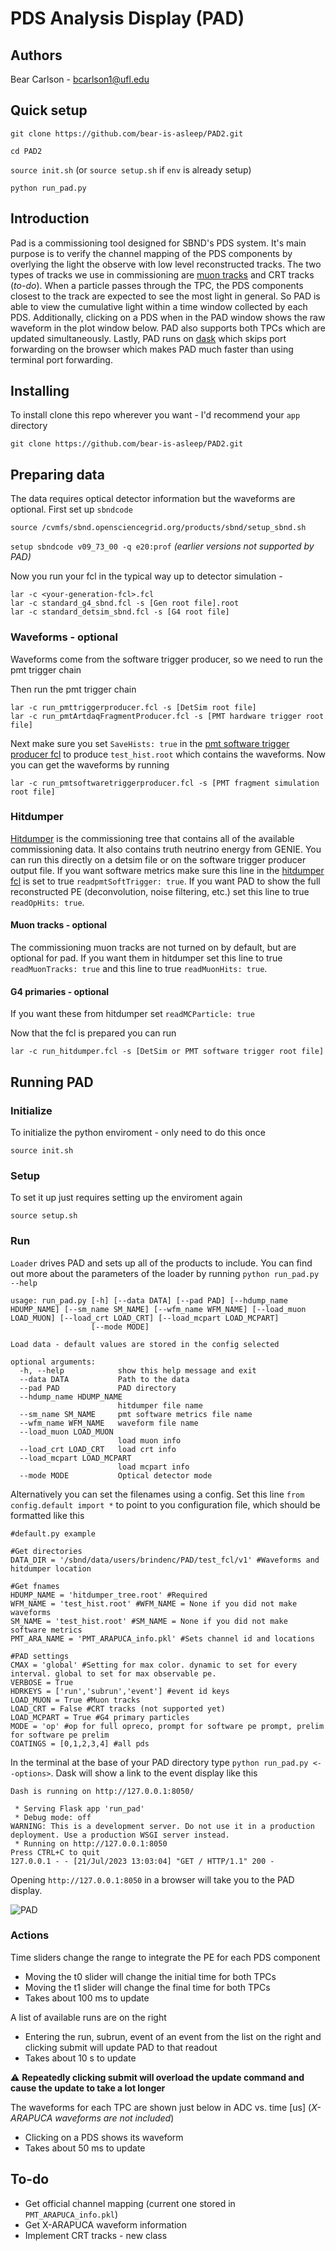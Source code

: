 # PDS Analysis Display (PAD)

## Authors
Bear Carlson - bcarlson1@ufl.edu

## Quick setup
`git clone https://github.com/bear-is-asleep/PAD2.git`

`cd PAD2`

`source init.sh` (or `source setup.sh` if `env` is already setup)

`python run_pad.py`

## Introduction
Pad is a commissioning tool designed for SBND's PDS system. It's main purpose is to verify the channel mapping of the PDS components by overlying the light the observe with low level reconstructed tracks. The two types of tracks we use in commissioning are [muon tracks](https://github.com/SBNSoftware/sbndcode/blob/develop/sbndcode/Commissioning/MuonTrackProducer_module.cc) and CRT tracks (*to-do*). When a particle passes through the TPC, the PDS components closest to the track are expected to see the most light in general. So PAD is able to view the cumulative light within a time window collected by each PDS. Additionally, clicking on a PDS when in the PAD window shows the raw waveform in the plot window below. PAD also supports both TPCs which are updated simultaneously. Lastly, PAD runs on [dask](https://www.dask.org/) which skips port forwarding on the browser which makes PAD much faster than using terminal port forwarding.

## Installing
To install clone this repo wherever you want - I'd recommend your `app` directory

`git clone https://github.com/bear-is-asleep/PAD2.git`


## Preparing data
The data requires optical detector information but the waveforms are optional. First set up `sbndcode`

`source /cvmfs/sbnd.opensciencegrid.org/products/sbnd/setup_sbnd.sh`

`setup sbndcode v09_73_00 -q e20:prof` *(earlier versions not supported by PAD)*

Now you run your fcl in the typical way up to detector simulation - 
```
lar -c <your-generation-fcl>.fcl
lar -c standard_g4_sbnd.fcl -s [Gen root file].root
lar -c standard_detsim_sbnd.fcl -s [G4 root file]
```

### Waveforms - optional
Waveforms come from the software trigger producer, so we need to run the pmt trigger chain

Then run the pmt trigger chain
```
lar -c run_pmttriggerproducer.fcl -s [DetSim root file]
lar -c run_pmtArtdaqFragmentProducer.fcl -s [PMT hardware trigger root file]
```

Next make sure you set `SaveHists: true` in the [pmt software trigger producer fcl](https://github.com/SBNSoftware/sbndcode/blob/b93d59d593f94e7f91c903fda60c3edbb2e3fb1c/sbndcode/Trigger/PMT/pmtsoftwaretriggerproducer.fcl) to produce `test_hist.root` which contains the waveforms. Now you can get the waveforms by running 

`lar -c run_pmtsoftwaretriggerproducer.fcl -s [PMT fragment simulation root file]`

### Hitdumper
[Hitdumper](https://github.com/SBNSoftware/sbndcode/blob/develop/sbndcode/Commissioning/HitDumper_module.cc) is the commissioning tree that contains all of the available commissioning data. It also contains truth neutrino energy from GENIE. You can run this directly on a detsim file or on the software trigger producer output file. If you want software metrics make sure this line in the [hitdumper fcl](https://github.com/SBNSoftware/sbndcode/blob/develop/sbndcode/Commissioning/fcls/hitdumpermodule.fcl) is set to true `readpmtSoftTrigger: true`. If you want PAD to show the full reconstructed PE (deconvolution, noise filtering, etc.) set this line to true `readOpHits: true`.

#### Muon tracks - optional
The commissioning muon tracks are not turned on by default, but are optional for pad. If you want them in hitdumper set this line to true `readMuonTracks: true` and this line to true `readMuonHits: true`.

#### G4 primaries - optional
If you want these from hitdumper set `readMCParticle: true` 

Now that the fcl is prepared you can run 

`lar -c run_hitdumper.fcl -s [DetSim or PMT software trigger root file]`

## Running PAD

### Initialize
To initialize the python enviroment - only need to do this once

`source init.sh`

### Setup
To set it up just requires setting up the enviroment again

`source setup.sh`

### Run
`Loader` drives PAD and sets up all of the products to include. You can find out more about the parameters of the loader by running `python run_pad.py --help`

```
usage: run_pad.py [-h] [--data DATA] [--pad PAD] [--hdump_name HDUMP_NAME] [--sm_name SM_NAME] [--wfm_name WFM_NAME] [--load_muon LOAD_MUON] [--load_crt LOAD_CRT] [--load_mcpart LOAD_MCPART]
                  [--mode MODE]

Load data - default values are stored in the config selected

optional arguments:
  -h, --help            show this help message and exit
  --data DATA           Path to the data
  --pad PAD             PAD directory
  --hdump_name HDUMP_NAME
                        hitdumper file name
  --sm_name SM_NAME     pmt software metrics file name
  --wfm_name WFM_NAME   waveform file name
  --load_muon LOAD_MUON
                        load muon info
  --load_crt LOAD_CRT   load crt info
  --load_mcpart LOAD_MCPART
                        load mcpart info
  --mode MODE           Optical detector mode
```


Alternatively you can set the filenames using a config. Set this line `from config.default import *` to point to you configuration file, which should be formatted like this

```
#default.py example

#Get directories
DATA_DIR = '/sbnd/data/users/brindenc/PAD/test_fcl/v1' #Waveforms and hitdumper location

#Get fnames
HDUMP_NAME = 'hitdumper_tree.root' #Required
WFM_NAME = 'test_hist.root' #WFM_NAME = None if you did not make waveforms
SM_NAME = 'test_hist.root' #SM_NAME = None if you did not make software metrics
PMT_ARA_NAME = 'PMT_ARAPUCA_info.pkl' #Sets channel id and locations

#PAD settings
CMAX = 'global' #Setting for max color. dynamic to set for every interval. global to set for max observable pe.
VERBOSE = True
HDRKEYS = ['run','subrun','event'] #event id keys
LOAD_MUON = True #Muon tracks
LOAD_CRT = False #CRT tracks (not supported yet)
LOAD_MCPART = True #G4 primary particles
MODE = 'op' #op for full opreco, prompt for software pe prompt, prelim for software pe prelim
COATINGS = [0,1,2,3,4] #all pds
```

In the terminal at the base of your PAD directory type `python run_pad.py <--options>`. Dask will show a link to the event display like this

```
Dash is running on http://127.0.0.1:8050/

 * Serving Flask app 'run_pad'
 * Debug mode: off
WARNING: This is a development server. Do not use it in a production deployment. Use a production WSGI server instead.
 * Running on http://127.0.0.1:8050
Press CTRL+C to quit
127.0.0.1 - - [21/Jul/2023 13:03:04] "GET / HTTP/1.1" 200 -
```

Opening `http://127.0.0.1:8050` in a browser will take you to the PAD display.

![PAD](https://github.com/bear-is-asleep/PAD2/blob/master/Images/PAD2.png)

### Actions
Time sliders change the range to integrate the PE for each PDS component
* Moving the t0 slider will change the initial time for both TPCs
* Moving the t1 slider will change the final time for both TPCs
* Takes about 100 ms to update

A list of available runs are on the right
* Entering the run, subrun, event of an event from the list on the right and clicking submit will update PAD to that readout
* Takes about 10 s to update

⚠️ **Repeatedly clicking submit will overload the update command and cause the update to take a lot longer**

The waveforms for each TPC are shown just below in ADC vs. time [us] (*X-ARAPUCA waveforms are not included*)
* Clicking on a PDS shows its waveform
* Takes about 50 ms to update


## To-do 
* Get official channel mapping (current one stored in `PMT_ARAPUCA_info.pkl`)
* Get X-ARAPUCA waveform information
* Implement CRT tracks - new class
